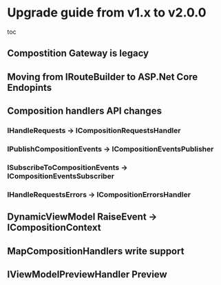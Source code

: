 # Upgrade guide from v1.x to v2.0.0

toc

## Compostition Gateway is legacy

## Moving from IRouteBuilder to ASP.Net Core Endopints

## Composition handlers API changes

### IHandleRequests -> ICompositionRequestsHandler

### IPublishCompositionEvents -> ICompositionEventsPublisher

### ISubscribeToCompositionEvents -> ICompositionEventsSubscriber

### IHandleRequestsErrors -> ICompositionErrorsHandler

## DynamicViewModel RaiseEvent -> ICompositionContext

##  MapCompositionHandlers write support

## IViewModelPreviewHandler Preview
